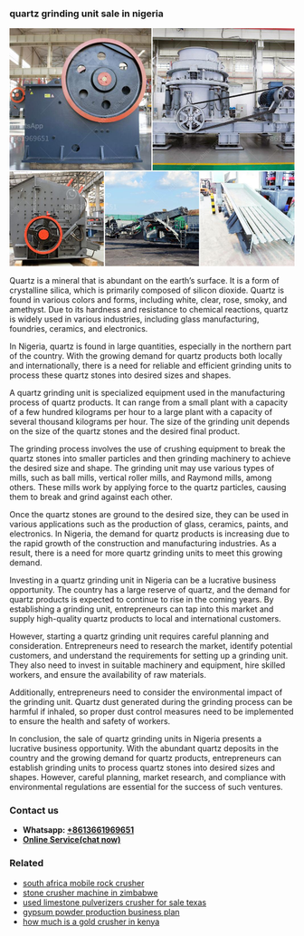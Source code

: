 <h3>quartz grinding unit sale in nigeria</h3><img src='1703042374.jpg' alt=''><p>Quartz is a mineral that is abundant on the earth’s surface. It is a form of crystalline silica, which is primarily composed of silicon dioxide. Quartz is found in various colors and forms, including white, clear, rose, smoky, and amethyst. Due to its hardness and resistance to chemical reactions, quartz is widely used in various industries, including glass manufacturing, foundries, ceramics, and electronics.</p><p>In Nigeria, quartz is found in large quantities, especially in the northern part of the country. With the growing demand for quartz products both locally and internationally, there is a need for reliable and efficient grinding units to process these quartz stones into desired sizes and shapes.</p><p>A quartz grinding unit is specialized equipment used in the manufacturing process of quartz products. It can range from a small plant with a capacity of a few hundred kilograms per hour to a large plant with a capacity of several thousand kilograms per hour. The size of the grinding unit depends on the size of the quartz stones and the desired final product.</p><p>The grinding process involves the use of crushing equipment to break the quartz stones into smaller particles and then grinding machinery to achieve the desired size and shape. The grinding unit may use various types of mills, such as ball mills, vertical roller mills, and Raymond mills, among others. These mills work by applying force to the quartz particles, causing them to break and grind against each other.</p><p>Once the quartz stones are ground to the desired size, they can be used in various applications such as the production of glass, ceramics, paints, and electronics. In Nigeria, the demand for quartz products is increasing due to the rapid growth of the construction and manufacturing industries. As a result, there is a need for more quartz grinding units to meet this growing demand.</p><p>Investing in a quartz grinding unit in Nigeria can be a lucrative business opportunity. The country has a large reserve of quartz, and the demand for quartz products is expected to continue to rise in the coming years. By establishing a grinding unit, entrepreneurs can tap into this market and supply high-quality quartz products to local and international customers.</p><p>However, starting a quartz grinding unit requires careful planning and consideration. Entrepreneurs need to research the market, identify potential customers, and understand the requirements for setting up a grinding unit. They also need to invest in suitable machinery and equipment, hire skilled workers, and ensure the availability of raw materials.</p><p>Additionally, entrepreneurs need to consider the environmental impact of the grinding unit. Quartz dust generated during the grinding process can be harmful if inhaled, so proper dust control measures need to be implemented to ensure the health and safety of workers.</p><p>In conclusion, the sale of quartz grinding units in Nigeria presents a lucrative business opportunity. With the abundant quartz deposits in the country and the growing demand for quartz products, entrepreneurs can establish grinding units to process quartz stones into desired sizes and shapes. However, careful planning, market research, and compliance with environmental regulations are essential for the success of such ventures.</p><h3>Contact us</h3><ul><li><strong>Whatsapp:&nbsp;<a href="https://wa.me/8613661969651">+8613661969651</a></strong></li><li><a href="https://swt.shibang-china.com/?git&amp;zhl&amp;quartz grinding unit sale in nigeria"><strong>Online Service(chat now)</strong></a></li></ul><h3>Related</h3><ul><li><a href='south africa mobile rock crusher.md'>south africa mobile rock crusher</a></li><li><a href='stone crusher machine in zimbabwe.md'>stone crusher machine in zimbabwe</a></li><li><a href='used limestone pulverizers crusher for sale texas.md'>used limestone pulverizers crusher for sale texas</a></li><li><a href='gypsum powder production business plan.md'>gypsum powder production business plan</a></li><li><a href='how much is a gold crusher in kenya.md'>how much is a gold crusher in kenya</a></li></ul>